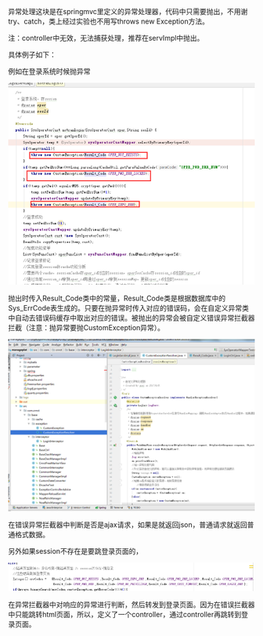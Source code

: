 异常处理这块是在springmvc里定义的异常处理器，代码中只需要抛出，不用谢try、catch，类上经过实验也不用写throws new Exception方法。

注：controller中无效，无法捕获处理，推荐在servImpl中抛出。

具体例子如下：

例如在登录系统时候抛异常

![](/assets/customException.png)

抛出时传入Result\_Code类中的常量，Result\_Code类是根据数据库中的Sys\_ErrCode表生成的。只要在抛异常时传入对应的错误码，会在自定义异常类中自动去错误码缓存中取出对应的错误。被抛出的异常会被自定义错误异常拦截器拦截（注意：抛异常要抛CustomException异常）。

![](/assets/custException.png)

在错误异常拦截器中判断是否是ajax请求，如果是就返回json，普通请求就返回普通格式数据。

另外如果session不存在是要跳登录页面的，

![](/assets/jump-login.png)

在异常拦截器中对响应的异常进行判断，然后转发到登录页面。因为在错误拦截器中只能跳转html页面，所以，定义了一个controller，通过controller再跳转到登录页面。

